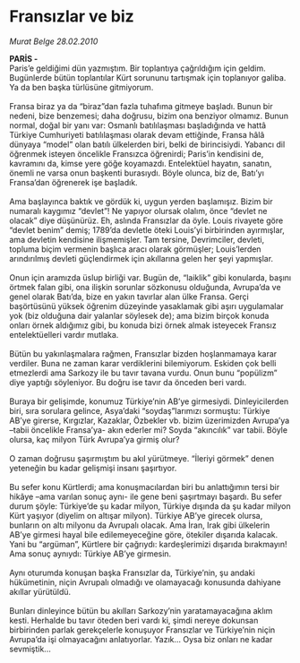 # Fransızlar ve biz

*Murat Belge 28.02.2010*

<div class="taraf_structure_2col_1zq">
<div class="margen_n">



 <p><strong>PARİS -</strong> <br/>Paris’e geldiğimi dün yazmıştım. Bir toplantıya çağrıldığım için geldim. Bugünlerde bütün toplantılar Kürt sorununu tartışmak için toplanıyor galiba. Ya da ben başka türlüsüne gitmiyorum. <br/><br/>Fransa biraz ya da “biraz”dan fazla tuhafıma gitmeye başladı. Bunun bir nedeni, bize benzemesi; daha doğrusu, bizim ona benziyor olmamız. Bunun normal, doğal bir yanı var: Osmanlı batılılaşması başladığında ve hattâ Türkiye Cumhuriyeti batılılaşması olarak devam ettiğinde, Fransa hâlâ dünyaya “model” olan batılı ülkelerden biri, belki de birincisiydi. Yabancı dil öğrenmek isteyen öncelikle Fransızca öğrenirdi; Paris’in kendisini de, kavramını da, kimse yere göğe koyamazdı. Entelektüel hayatın, sanatın, önemli ne varsa onun başkenti burasıydı. Böyle olunca, biz de, Batı’yı Fransa’dan öğrenerek işe başladık. <br/><br/>Ama başlayınca baktık ve gördük ki, uygun yerden başlamışız. Bizim bir numaralı kaygımız “devlet”! Ne yapıyor olursak olalım, önce “devlet ne olacak” diye düşünürüz. Eh, aslında Fransızlar da öyle. Louis rivayete göre “devlet benim” demiş; 1789’da devletle öteki Louis’yi birbirinden ayırmışlar, ama devletin kendisine ilişmemişler. Tam tersine, Devrimciler, devleti, topluma biçim vermenin başlıca aracı olarak görmüşler; Louis’lerden arındırılmış devleti güçlendirmek için akıllarına gelen her şeyi yapmışlar. <br/><br/>Onun için aramızda üslup birliği var. Bugün de, “laiklik” gibi konularda, başını örtmek falan gibi, ona ilişkin sorunlar sözkonusu olduğunda, Avrupa’da ve genel olarak Batı’da, bize en yakın tavırlar alan ülke Fransa. Gerçi başörtüsünü yüksek öğrenim düzeyinde yasaklamak gibi aşırı uygulamalar yok (biz olduğuna dair yalanlar söylesek de); ama bizim birçok konuda onları örnek aldığımız gibi, bu konuda bizi örnek almak isteyecek Fransız entelektüelleri vardır mutlaka. <br/><br/>Bütün bu yakınlaşmalara rağmen, Fransızlar bizden hoşlanmamaya karar verdiler. Buna ne zaman karar verdiklerini bilemiyorum. Eskiden çok belli etmezlerdi ama Sarkozy ile bu tavır tavana vurdu. Onun bunu “popülizm” diye yaptığı söyleniyor. Bu doğru ise tavır da önceden beri vardı. <br/><br/>Buraya bir gelişimde, konumuz Türkiye’nin AB’ye girmesiydi. Dinleyicilerden biri, sıra sorulara gelince, Asya’daki “soydaş”larımızı sormuştu: Türkiye AB’ye girerse, Kırgızlar, Kazaklar, Özbekler vb. bizim üzerimizden Avrupa’ya –tabii öncelikle Fransa’ya- akın ederler mi? Soyda “akıncılık” var tabii. Böyle olursa, kaç milyon Türk Avrupa’ya girmiş olur? <br/><br/>O zaman doğrusu şaşırmıştım bu akıl yürütmeye. “İleriyi görmek” denen yeteneğin bu kadar gelişmişi insanı şaşırtıyor. <br/><br/>Bu sefer konu Kürtlerdi; ama konuşmacılardan biri bu anlattığımın tersi bir hikâye –ama varılan sonuç aynı- ile gene beni şaşırtmayı başardı. Bu sefer durum şöyle: Türkiye’de şu kadar milyon, Türkiye dışında da şu kadar milyon Kürt yaşıyor (diyelim on altışar milyon). Türkiye AB’ye girecek olursa, bunların on altı milyonu da Avrupalı olacak. Ama İran, Irak gibi ülkelerin AB’ye girmesi hayal bile edilemeyeceğine göre, ötekiler dışarıda kalacak. Yani bu “argüman”, Kürtlere bir çağrıydı: kardeşlerimizi dışarıda bırakmayın! Ama sonuç aynıydı: Türkiye AB’ye girmesin. <br/><br/>Aynı oturumda konuşan başka Fransızlar da, Türkiye’nin, şu andaki hükümetinin, niçin Avrupalı olmadığı ve olamayacağı konusunda dahiyane akıllar yürütüldü. <br/><br/>Bunları dinleyince bütün bu akılları Sarkozy’nin yaratamayacağına aklım kesti. Herhalde bu tavır öteden beri vardı ki, şimdi nereye dokunsan birbirinden parlak gerekçelerle konuşuyor Fransızlar ve Türkiye’nin niçin Avrupa’da işi olmayacağını anlatıyorlar. Yazık... Oysa biz onları ne kadar sevmiştik...</p>
<br/>
<br/>
<br/>



<br/>


<div id="taraf_not">
</div>

</div>


</div>
